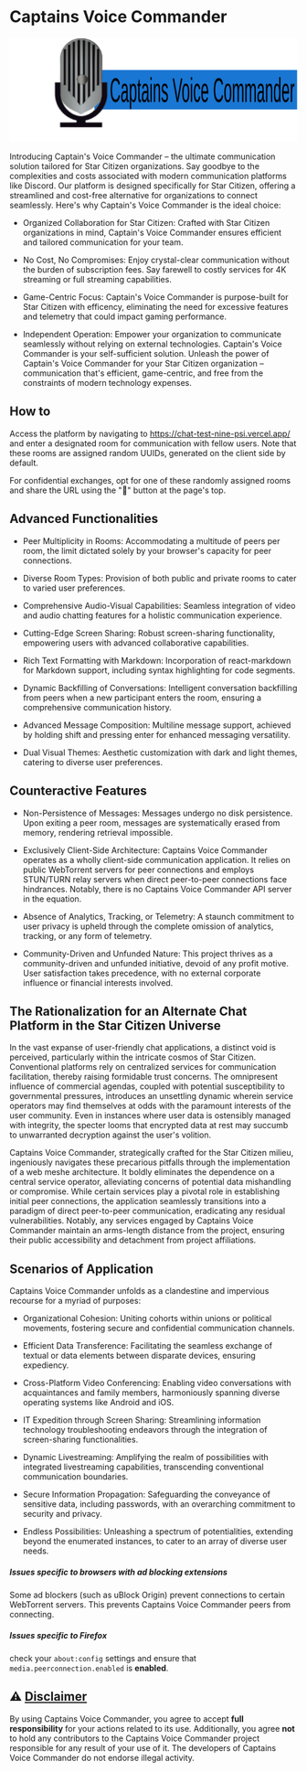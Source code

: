 # Captains Voice Commander

![Captains Voice Commander Logo](./public/logo/logo.svg)

Introducing Captain's Voice Commander – the ultimate communication solution tailored for Star Citizen organizations. Say goodbye to the complexities and costs associated with modern communication platforms like Discord. Our platform is designed specifically for Star Citizen, offering a streamlined and cost-free alternative for organizations to connect seamlessly. Here's why Captain's Voice Commander is the ideal choice:

- Organized Collaboration for Star Citizen:
Crafted with Star Citizen organizations in mind, Captain's Voice Commander ensures efficient and tailored communication for your team.

- No Cost, No Compromises:
Enjoy crystal-clear communication without the burden of subscription fees. Say farewell to costly services for 4K streaming or full streaming capabilities.

- Game-Centric Focus:
Captain's Voice Commander is purpose-built for Star Citizen with efficency, eliminating the need for excessive features and telemetry that could impact gaming performance.

- Independent Operation:
Empower your organization to communicate seamlessly without relying on external technologies. Captain's Voice Commander is your self-sufficient solution.
Unleash the power of Captain's Voice Commander for your Star Citizen organization – communication that's efficient, game-centric, and free from the constraints of modern technology expenses.

## How to

Access the platform by navigating to https://chat-test-nine-psi.vercel.app/ and enter a designated room for communication with fellow users. Note that these rooms are assigned random UUIDs, generated on the client side by default.

For confidential exchanges, opt for one of these randomly assigned rooms and share the URL using the "🔗" button at the page's top.

## Advanced Functionalities

- Peer Multiplicity in Rooms:
Accommodating a multitude of peers per room, the limit dictated solely by your browser's capacity for peer connections.

- Diverse Room Types:
Provision of both public and private rooms to cater to varied user preferences.

- Comprehensive Audio-Visual Capabilities:
Seamless integration of video and audio chatting features for a holistic communication experience.

- Cutting-Edge Screen Sharing:
Robust screen-sharing functionality, empowering users with advanced collaborative capabilities.

- Rich Text Formatting with Markdown:
Incorporation of react-markdown for Markdown support, including syntax highlighting for code segments.

- Dynamic Backfilling of Conversations:
Intelligent conversation backfilling from peers when a new participant enters the room, ensuring a comprehensive communication history.

- Advanced Message Composition:
Multiline message support, achieved by holding shift and pressing enter for enhanced messaging versatility.

- Dual Visual Themes:
Aesthetic customization with dark and light themes, catering to diverse user preferences.

## Counteractive Features

- Non-Persistence of Messages:
Messages undergo no disk persistence. Upon exiting a peer room, messages are systematically erased from memory, rendering retrieval impossible.

- Exclusively Client-Side Architecture:
Captains Voice Commander operates as a wholly client-side communication application. It relies on public WebTorrent servers for peer connections and employs STUN/TURN relay servers when direct peer-to-peer connections face hindrances. Notably, there is no Captains Voice Commander API server in the equation.

- Absence of Analytics, Tracking, or Telemetry:
A staunch commitment to user privacy is upheld through the complete omission of analytics, tracking, or any form of telemetry.

- Community-Driven and Unfunded Nature:
This project thrives as a community-driven and unfunded initiative, devoid of any profit motive. User satisfaction takes precedence, with no external corporate influence or financial interests involved.

## The Rationalization for an Alternate Chat Platform in the Star Citizen Universe

In the vast expanse of user-friendly chat applications, a distinct void is perceived, particularly within the intricate cosmos of Star Citizen. Conventional platforms rely on centralized services for communication facilitation, thereby raising formidable trust concerns. The omnipresent influence of commercial agendas, coupled with potential susceptibility to governmental pressures, introduces an unsettling dynamic wherein service operators may find themselves at odds with the paramount interests of the user community. Even in instances where user data is ostensibly managed with integrity, the specter looms that encrypted data at rest may succumb to unwarranted decryption against the user's volition.

Captains Voice Commander, strategically crafted for the Star Citizen milieu, ingeniously navigates these precarious pitfalls through the implementation of a web meshe architecture. It boldly eliminates the dependence on a central service operator, alleviating concerns of potential data mishandling or compromise. While certain services play a pivotal role in establishing initial peer connections, the application seamlessly transitions into a paradigm of direct peer-to-peer communication, eradicating any residual vulnerabilities. Notably, any services engaged by Captains Voice Commander maintain an arms-length distance from the project, ensuring their public accessibility and detachment from project affiliations.

## Scenarios of Application

Captains Voice Commander unfolds as a clandestine and impervious recourse for a myriad of purposes:

- Organizational Cohesion:
Uniting cohorts within unions or political movements, fostering secure and confidential communication channels.

- Efficient Data Transference:
Facilitating the seamless exchange of textual or data elements between disparate devices, ensuring expediency.

- Cross-Platform Video Conferencing:
Enabling video conversations with acquaintances and family members, harmoniously spanning diverse operating systems like Android and iOS.

- IT Expedition through Screen Sharing:
Streamlining information technology troubleshooting endeavors through the integration of screen-sharing functionalities.

- Dynamic Livestreaming:
Amplifying the realm of possibilities with integrated livestreaming capabilities, transcending conventional communication boundaries.

- Secure Information Propagation:
Safeguarding the conveyance of sensitive data, including passwords, with an overarching commitment to security and privacy.

- Endless Possibilities:
Unleashing a spectrum of potentialities, extending beyond the enumerated instances, to cater to an array of diverse user needs.

##### Issues specific to browsers with ad blocking extensions

Some ad blockers (such as uBlock Origin) prevent connections to certain WebTorrent servers. This prevents Captains Voice Commander peers from connecting.

##### Issues specific to Firefox

check your `about:config` settings and ensure that `media.peerconnection.enabled` is **enabled**.

## ⚠️ [Disclaimer](https://chat-test-nine-psi.vercel.app/disclaimer)

By using Captains Voice Commander, you agree to accept **full responsibility** for your actions related to its use. Additionally, you agree **not** to hold any contributors to the Captains Voice Commander project responsible for any result of your use of it. The developers of Captains Voice Commander do not endorse illegal activity.
